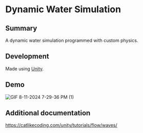 # Dynamic Water Simulation

## Summary

A dynamic water simulation programmed with custom physics.

## Development

Made using [Unity](https://unity.com/fr).

## Demo

![GIF 8-11-2024 7-29-36 PM (1)](https://github.com/user-attachments/assets/09b0c434-311f-4d9e-a1ef-eb0aa8c8be30)

## Additional documentation 

https://catlikecoding.com/unity/tutorials/flow/waves/
